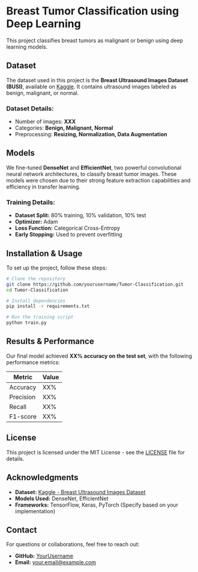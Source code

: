 # Breast Tumor Classification using Deep Learning

This project classifies breast tumors as malignant or benign using deep learning models.

## Dataset

The dataset used in this project is the **Breast Ultrasound Images Dataset (BUSI)**, available on [Kaggle](https://www.kaggle.com/datasets/anaselmasry/datasetbusiwithgt). It contains ultrasound images labeled as benign, malignant, or normal.

### Dataset Details:
- Number of images: **XXX**
- Categories: **Benign, Malignant, Normal**
- Preprocessing: **Resizing, Normalization, Data Augmentation**

## Models

We fine-tuned **DenseNet** and **EfficientNet**, two powerful convolutional neural network architectures, to classify breast tumor images. These models were chosen due to their strong feature extraction capabilities and efficiency in transfer learning.

### Training Details:
- **Dataset Split:** 80% training, 10% validation, 10% test
- **Optimizer:** Adam
- **Loss Function:** Categorical Cross-Entropy
- **Early Stopping:** Used to prevent overfitting

## Installation & Usage

To set up the project, follow these steps:

```bash
# Clone the repository
git clone https://github.com/yourusername/Tumor-Classification.git
cd Tumor-Classification

# Install dependencies
pip install -r requirements.txt

# Run the training script
python train.py
```

## Results & Performance

Our final model achieved **XX% accuracy on the test set**, with the following performance metrics:

| Metric     | Value |
|-----------|-------|
| Accuracy  | XX%   |
| Precision | XX%   |
| Recall    | XX%   |
| F1-score  | XX%   |

## License

This project is licensed under the MIT License - see the [LICENSE](LICENSE) file for details.

## Acknowledgments

- **Dataset:** [Kaggle - Breast Ultrasound Images Dataset](https://www.kaggle.com/datasets/anaselmasry/datasetbusiwithgt)
- **Models Used:** DenseNet, EfficientNet
- **Frameworks:** TensorFlow, Keras, PyTorch (Specify based on your implementation)

## Contact

For questions or collaborations, feel free to reach out:
- **GitHub:** [YourUsername](https://github.com/yourusername)
- **Email:** your.email@example.com

